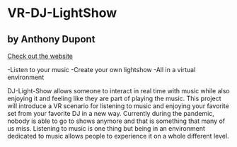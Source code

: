 # VR-DJ-LightShow
## by Anthony Dupont


[Check out the website](https://virtual-dj-lightshow.herokuapp.com/Website/index.html)


-Listen to your music
-Create your own lightshow
-All in a virtual environment


DJ-Light-Show allows someone to interact in real time with music while also enjoying it and feeling like they are part 
of playing the music. This project will introduce a VR scenario for listening to music and enjoying your favorite set from 
your favorite DJ in a new way. Currently during the pandemic, nobody is able to go to shows anymore and that is something 
that many of us miss. Listening to music is one thing but being in an environment dedicated to music allows people to 
experience it on a whole different level. 
